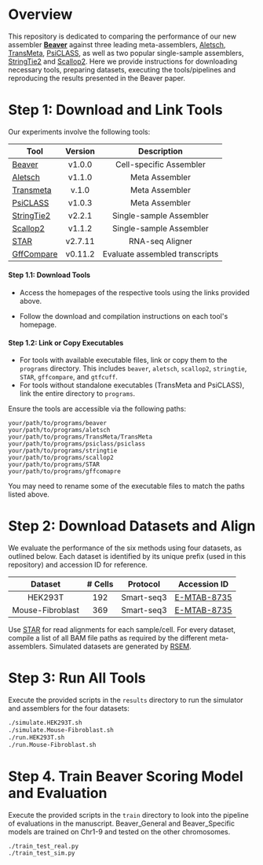 # Overview

This repository is dedicated to comparing the performance of our new assembler [**Beaver**](https://github.com/Shao-Group/beaver) against three leading meta-assemblers, [Aletsch](https://github.com/Shao-Group/aletsch), [TransMeta](https://github.com/yutingsdu/TransMeta), [PsiCLASS](https://github.com/splicebox/PsiCLASS), as well as two popular single-sample assemblers, [StringTie2](https://ccb.jhu.edu/software/stringtie/index.shtml) and [Scallop2](https://github.com/Shao-Group/scallop2). Here we provide instructions for downloading necessary tools, preparing datasets, executing the tools/pipelines and reproducing the results presented in the Beaver paper.

# Step 1: Download and Link Tools

Our experiments involve the following tools:

| Tool                                                         | Version |          Description           |
| ------------------------------------------------------------ | :-----: | :----------------------------: |
| [Beaver](https://github.com/Shao-Group/beaver)               | v1.0.0  |    Cell-specific Assembler     |
| [Aletsch](https://github.com/Shao-Group/aletsch)             | v1.1.0  |         Meta Assembler         |
| [Transmeta](https://github.com/yutingsdu/TransMeta)          |  v.1.0  |         Meta Assembler         |
| [PsiCLASS](https://github.com/splicebox/PsiCLASS)            | v1.0.3  |         Meta Assembler         |
| [StringTie2](https://ccb.jhu.edu/software/stringtie/index.shtml) | v2.2.1  |    Single-sample Assembler     |
| [Scallop2](https://github.com/Shao-Group/scallop2)           | v1.1.2  |    Single-sample Assembler     |
| [STAR](https://github.com/alexdobin/STAR/tree/master)        | v2.7.11 |        RNA-seq Aligner         |
| [GffCompare](https://ccb.jhu.edu/software/stringtie/gffcompare.shtml#gffcompare_dl) | v0.11.2 | Evaluate assembled transcripts |

#### Step 1.1: Download Tools

* Access the homepages of the respective tools using the links provided above.

- Follow the download and compilation instructions on each tool's homepage.

#### Step 1.2: Link or Copy Executables

- For tools with available executable files, link or copy them to the `programs` directory. This includes `beaver`, `aletsch`, `scallop2`, `stringtie`, `STAR`, `gffcompare`, and `gtfcuff`.
- For tools without standalone executables (TransMeta and PsiCLASS), link the entire directory to `programs`.

Ensure the tools are accessible via the following paths:

```
your/path/to/programs/beaver
your/path/to/programs/aletsch
your/path/to/programs/TransMeta/TransMeta
your/path/to/programs/psiclass/psiclass
your/path/to/programs/stringtie
your/path/to/programs/scallop2
your/path/to/programs/STAR
your/path/to/programs/gffcomapre
```

You may need to rename some of the executable files to match the paths listed above.

# Step 2: Download Datasets and Align

We evaluate the performance of the six methods using four datasets, as outlined below. Each dataset is identified by its unique prefix (used in this repository) and accession ID for reference.

|     Dataset      | # Cells |  Protocol  |                         Accession ID                         |
| :--------------: | :-----: | :--------: | :----------------------------------------------------------: |
|     HEK293T      |   192   | Smart-seq3 | [E-MTAB-8735](https://www.ebi.ac.uk/arrayexpress/experiments/E-MTAB-8735) |
| Mouse-Fibroblast |   369   | Smart-seq3 | [E-MTAB-8735](https://www.ebi.ac.uk/arrayexpress/experiments/E-MTAB-8735) |

Use [STAR](https://github.com/alexdobin/STAR/tree/master) for read alignments for each sample/cell. For every dataset, compile a list of all BAM file paths as required by the different meta-assemblers. Simulated datasets are generated by [RSEM](https://github.com/deweylab/RSEM).

# Step 3: Run All Tools

Execute the provided scripts in the `results` directory to run the simulator and assemblers for the four datasets:

```bash
./simulate.HEK293T.sh
./simulate.Mouse-Fibroblast.sh
./run.HEK293T.sh
./run.Mouse-Fibroblast.sh
```

# Step 4. Train Beaver Scoring Model and Evaluation

Execute the provided scripts in the `train` directory to look into the pipeline of evaluations in the manuscript. Beaver_General and Beaver_Specific models are trained on Chr1-9 and tested on the other chromosomes. 

``` bash
./train_test_real.py
./train_test_sim.py
```